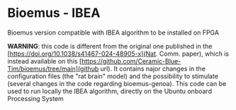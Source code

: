 # Bioemus - IBEA
Bioemus version compatible with IBEA algorithm to be installed on FPGA

**WARNING**: this code is different from the original one published in the [https://doi.org/10.1038/s41467-024-48905-x](Nat. Comm. paper), which is instead available on this [https://github.com/Ceramic-Blue-Tim/bioemus/tree/main](github url). It contains najor changes in the configuration files (the "rat brain" model) and the possibility to stimulate (several changes in the code regarding bioemus-genoa). This code can be used to run locally the IBEA algorithm, directly on the Ubuntu onboard Processing System   
